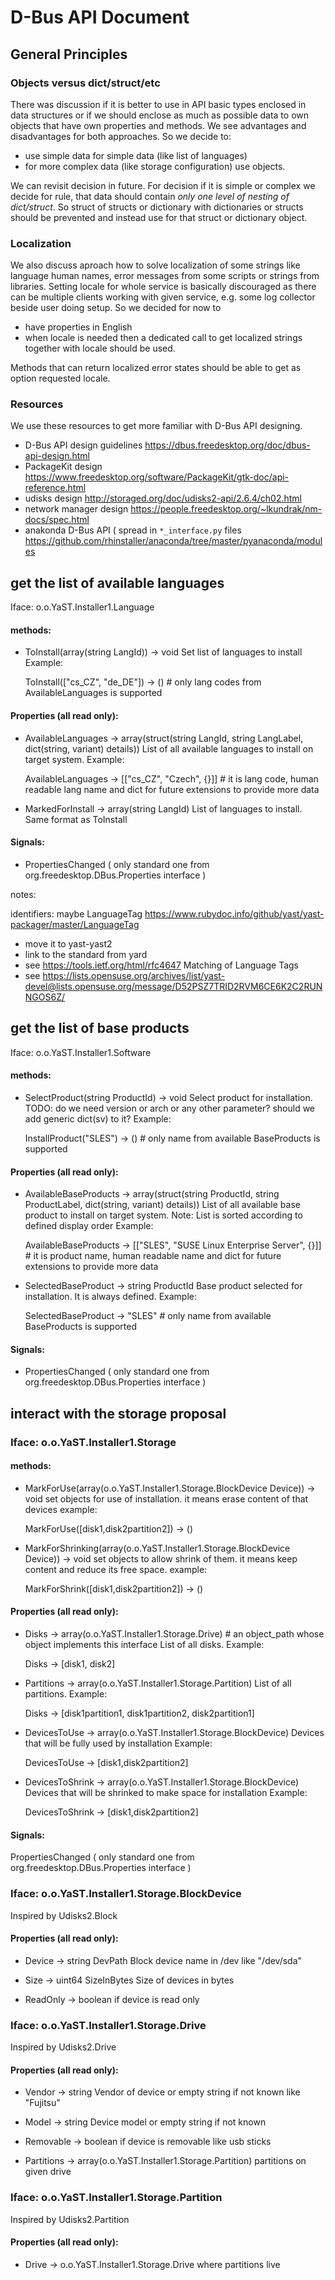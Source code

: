 # D-Bus API Document

## General Principles

### Objects versus dict/struct/etc

There was discussion if it is better to use in API basic types enclosed in data structures
or if we should enclose as much as possible data to own objects that have
own properties and methods. We see advantages and disadvantages for both approaches.
So we decide to:

- use simple data for simple data (like list of languages)
- for more complex data (like storage configuration) use objects.

We can revisit decision in future.
For decision if it is simple or complex we decide for rule, that data should
contain *only one level of nesting of dict/struct*. So struct of structs or dictionary with dictionaries or structs
should be prevented and instead use for that struct or dictionary object.

### Localization

We also discuss aproach how to solve localization of some strings like language human names,
error messages from some scripts or strings from libraries.
Setting locale for whole service is basically discouraged as there can be multiple clients
working with given service, e.g. some log collector beside user doing setup.
So we decided for now to

- have properties in English
- when locale is needed then a dedicated call to get
localized strings together with locale should be used.

Methods that can return localized error states
should be able to get as option requested locale.

### Resources

We use these resources to get more familiar with D-Bus API designing.

- D-Bus API design guidelines https://dbus.freedesktop.org/doc/dbus-api-design.html
- PackageKit design https://www.freedesktop.org/software/PackageKit/gtk-doc/api-reference.html
- udisks design http://storaged.org/doc/udisks2-api/2.6.4/ch02.html
- network manager design https://people.freedesktop.org/~lkundrak/nm-docs/spec.html
- anakonda D-Bus API ( spread in `*_interface.py` files https://github.com/rhinstaller/anaconda/tree/master/pyanaconda/modules

## get the list of available languages

Iface: o.o.YaST.Installer1.Language

#### methods:

-  ToInstall(array(string LangId)) -> void
    Set list of languages to install
    Example:

      ToInstall(["cs_CZ", "de_DE"]) -> () # only lang codes from AvailableLanguages is supported

#### Properties (all read only):

-  AvailableLanguages -> array(struct(string LangId, string LangLabel, dict(string, variant) details))
    List of all available languages to install on target system.
    Example:

      AvailableLanguages -> [["cs_CZ", "Czech", {}]] # it is lang code, human readable lang name and dict for future extensions to provide more data

-  MarkedForInstall -> array(string LangId)
    List of languages to install. Same format as ToInstall

#### Signals:

-  PropertiesChanged ( only standard one from org.freedesktop.DBus.Properties interface )


notes:

identifiers: maybe LanguageTag https://www.rubydoc.info/github/yast/yast-packager/master/LanguageTag
- move it to yast-yast2
- link to the standard from yard
- see https://tools.ietf.org/html/rfc4647 Matching of Language Tags
- see https://lists.opensuse.org/archives/list/yast-devel@lists.opensuse.org/message/D52PSZ7TRID2RVM6CE6K2C2RUNNGOS6Z/

## get the list of base products

Iface: o.o.YaST.Installer1.Software

#### methods:

-   SelectProduct(string ProductId) -> void
    Select product for installation.
    TODO: do we need version or arch or any other parameter? should we add generic dict(sv) to it?
    Example:

      InstallProduct("SLES") -> () # only name from available BaseProducts is supported

#### Properties (all read only):

-  AvailableBaseProducts -> array(struct(string ProductId, string ProductLabel, dict(string, variant) details))
    List of all available base product to install on target system.
    Note: List is sorted according to defined display order
    Example:

      AvailableBaseProducts -> [["SLES", "SUSE Linux Enterprise Server", {}]] # it is product name, human readable name and dict for future extensions to provide more data

-  SelectedBaseProduct -> string ProductId
    Base product selected for installation. It is always defined.
    Example:

      SelectedBaseProduct -> "SLES" # only name from available BaseProducts is supported

#### Signals:

-  PropertiesChanged ( only standard one from org.freedesktop.DBus.Properties interface )


## interact with the storage proposal

### Iface: o.o.YaST.Installer1.Storage

#### methods:

-  MarkForUse(array(o.o.YaST.Installer1.Storage.BlockDevice Device)) -> void
    set objects for use of installation. it means erase content of that devices
    example:

      MarkForUse([disk1,disk2partition2]) -> ()

-  MarkForShrinking(array(o.o.YaST.Installer1.Storage.BlockDevice Device)) -> void
    set objects to allow shrink of them. it means keep content and reduce its free space.
    example:

      MarkForShrink([disk1,disk2partition2]) -> ()

#### Properties (all read only):

-  Disks -> array(o.o.YaST.Installer1.Storage.Drive)  # an object\_path whose object implements this interface
    List of all disks.
    Example:

      Disks -> [disk1, disk2]

-  Partitions -> array(o.o.YaST.Installer1.Storage.Partition)
    List of all partitions.
    Example:

      Disks -> [disk1partition1, disk1partition2, disk2partition1]

-  DevicesToUse -> array(o.o.YaST.Installer1.Storage.BlockDevice)
    Devices that will be fully used by installation
    Example:

      DevicesToUse -> [disk1,disk2partition2]

-  DevicesToShrink -> array(o.o.YaST.Installer1.Storage.BlockDevice)
    Devices that will be shrinked to make space for installation
    Example:

      DevicesToShrink -> [disk1,disk2partition2]

#### Signals:

  PropertiesChanged ( only standard one from org.freedesktop.DBus.Properties interface )

### Iface: o.o.YaST.Installer1.Storage.BlockDevice

Inspired by Udisks2.Block

#### Properties (all read only):

-  Device -> string DevPath
    Block device name in /dev like "/dev/sda"

-  Size -> uint64 SizeInBytes
    Size of devices in bytes

-  ReadOnly -> boolean
    if device is read only

### Iface: o.o.YaST.Installer1.Storage.Drive

Inspired by Udisks2.Drive

#### Properties (all read only):

-  Vendor -> string
    Vendor of device or empty string if not known like "Fujitsu"

-  Model -> string
    Device model or empty string if not known

-  Removable -> boolean
    if device is removable like usb sticks

-  Partitions -> array(o.o.YaST.Installer1.Storage.Partition)
    partitions on given drive

### Iface: o.o.YaST.Installer1.Storage.Partition

Inspired by Udisks2.Partition

#### Properties (all read only):

-  Drive -> o.o.YaST.Installer1.Storage.Drive
    where partitions live

